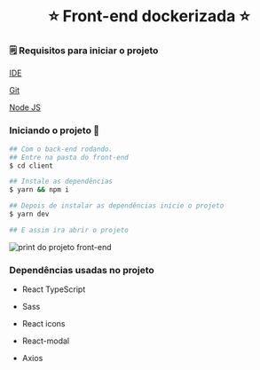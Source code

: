<h1 align="center"> ⭐ Front-end dockerizada ⭐</h1>

### 🗒️ Requisitos para iniciar o projeto

[IDE](https://code.visualstudio.com/)

[Git](https://git-scm.com/)

[Node JS](https://nodejs.org/en/)


### Iniciando o projeto 🚀

```bash
## Com o back-end rodando.
## Entre na pasta do front-end
$ cd client

## Instale as dependências
$ yarn && npm i

## Depois de instalar as dependências inicie o projeto
$ yarn dev

## E assim ira abrir o projeto
```

![print do projeto front-end](./.github/Screenshot_front-end.png)


### Dependências usadas no projeto

- React TypeScript

- Sass

- React icons

- React-modal

- Axios
